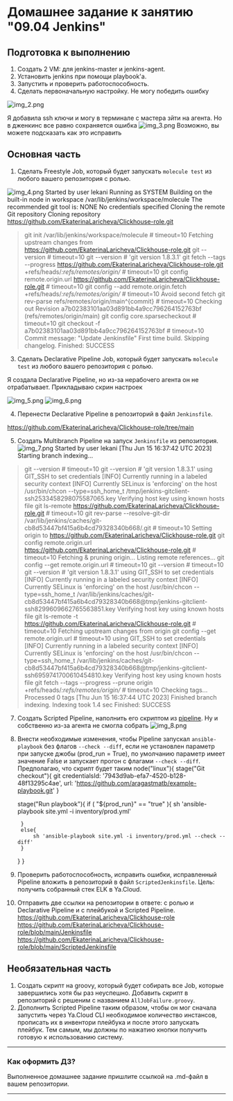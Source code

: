 # Домашнее задание к занятию "09.04 Jenkins"

## Подготовка к выполнению

1. Создать 2 VM: для jenkins-master и jenkins-agent.
2. Установить jenkins при помощи playbook'a.
3. Запустить и проверить работоспособность.
4. Сделать первоначальную настройку.
 Не могу победить ошибку

 ![img_2.png](img_2.png)

Я добавила ssh ключи и могу в терминале с мастера зйти на агента. Но в дженкинс все равно сохраняется ошибка
![img_3.png](img_3.png)
Возможно, вы можете подсказать как это исправить

## Основная часть

1. Сделать Freestyle Job, который будет запускать `molecule test` из любого вашего репозитория с ролью.

![img_4.png](img_4.png)
Started by user lekani
Running as SYSTEM
Building on the built-in node in workspace /var/lib/jenkins/workspace/molecule
The recommended git tool is: NONE
No credentials specified
Cloning the remote Git repository
Cloning repository https://github.com/EkaterinaLaricheva/Clickhouse-role.git
 > git init /var/lib/jenkins/workspace/molecule # timeout=10
Fetching upstream changes from https://github.com/EkaterinaLaricheva/Clickhouse-role.git
 > git --version # timeout=10
 > git --version # 'git version 1.8.3.1'
 > git fetch --tags --progress https://github.com/EkaterinaLaricheva/Clickhouse-role.git +refs/heads/*:refs/remotes/origin/* # timeout=10
 > git config remote.origin.url https://github.com/EkaterinaLaricheva/Clickhouse-role.git # timeout=10
 > git config --add remote.origin.fetch +refs/heads/*:refs/remotes/origin/* # timeout=10
Avoid second fetch
 > git rev-parse refs/remotes/origin/main^{commit} # timeout=10
Checking out Revision a7b02383101aa03d891bb4a9cc796264152763bf (refs/remotes/origin/main)
 > git config core.sparsecheckout # timeout=10
 > git checkout -f a7b02383101aa03d891bb4a9cc796264152763bf # timeout=10
Commit message: "Update Jenkinsfile"
First time build. Skipping changelog.
Finished: SUCCESS
3. Сделать Declarative Pipeline Job, который будет запускать `molecule test` из любого вашего репозитория с ролью.

Я создала Declarative Pipeline, но из-за нерабочего агента он не отрабатывает. Прикладываю скрин настроек

![img_5.png](img_5.png)
![img_6.png](img_6.png)

4. Перенести Declarative Pipeline в репозиторий в файл `Jenkinsfile`.

https://github.com/EkaterinaLaricheva/Clickhouse-role/tree/main

5. Создать Multibranch Pipeline на запуск `Jenkinsfile` из репозитория.
![img_7.png](img_7.png)
Started by user lekani
[Thu Jun 15 16:37:42 UTC 2023] Starting branch indexing...
 > git --version # timeout=10
 > git --version # 'git version 1.8.3.1'
using GIT_SSH to set credentials 
[INFO] Currently running in a labeled security context
[INFO] Currently SELinux is 'enforcing' on the host
 > /usr/bin/chcon --type=ssh_home_t /tmp/jenkins-gitclient-ssh2533458298075587065.key
Verifying host key using known hosts file
 > git ls-remote https://github.com/EkaterinaLaricheva/Clickhouse-role.git # timeout=10
 > git rev-parse --resolve-git-dir /var/lib/jenkins/caches/git-cb8d53447bf415a6b4cd79328340b668/.git # timeout=10
Setting origin to https://github.com/EkaterinaLaricheva/Clickhouse-role.git
 > git config remote.origin.url https://github.com/EkaterinaLaricheva/Clickhouse-role.git # timeout=10
Fetching & pruning origin...
Listing remote references...
 > git config --get remote.origin.url # timeout=10
 > git --version # timeout=10
 > git --version # 'git version 1.8.3.1'
using GIT_SSH to set credentials 
[INFO] Currently running in a labeled security context
[INFO] Currently SELinux is 'enforcing' on the host
 > /usr/bin/chcon --type=ssh_home_t /var/lib/jenkins/caches/git-cb8d53447bf415a6b4cd79328340b668@tmp/jenkins-gitclient-ssh8299609662765563851.key
Verifying host key using known hosts file
 > git ls-remote -t https://github.com/EkaterinaLaricheva/Clickhouse-role.git # timeout=10
Fetching upstream changes from origin
 > git config --get remote.origin.url # timeout=10
using GIT_SSH to set credentials 
[INFO] Currently running in a labeled security context
[INFO] Currently SELinux is 'enforcing' on the host
 > /usr/bin/chcon --type=ssh_home_t /var/lib/jenkins/caches/git-cb8d53447bf415a6b4cd79328340b668@tmp/jenkins-gitclient-ssh6959741700610454810.key
Verifying host key using known hosts file
 > git fetch --tags --progress --prune origin +refs/heads/*:refs/remotes/origin/* # timeout=10
Checking tags...
Processed 0 tags
[Thu Jun 15 16:37:44 UTC 2023] Finished branch indexing. Indexing took 1.4 sec
Finished: SUCCESS

7. Создать Scripted Pipeline, наполнить его скриптом из [pipeline](./pipeline).
Ну и собственно из-за агента не смогла собрать
![img_8.png](img_8.png)

8. Внести необходимые изменения, чтобы Pipeline запускал `ansible-playbook` без флагов `--check --diff`, если не установлен параметр при запуске джобы (prod_run = True), по умолчанию параметр имеет значение False и запускает прогон с флагами `--check --diff`.
Предполагаю, что скрипт будет таким
node("linux"){
    stage("Git checkout"){
        git credentialsId: '7943d9ab-efa7-4520-b128-48f13295c4ae', url: 'https://github.com/aragastmatb/example-playbook.git'
    }
    
    stage("Run playbook"){
        if ( "${prod_run}" == "true" ){
            sh 'ansible-playbook site.yml -i inventory/prod.yml'
            
        }
        else{
            sh 'ansible-playbook site.yml -i inventory/prod.yml --check --diff'
        }
        
    }
}
9. Проверить работоспособность, исправить ошибки, исправленный Pipeline вложить в репозиторий в файл `ScriptedJenkinsfile`. Цель: получить собранный стек ELK в Ya.Cloud.
10. Отправить две ссылки на репозитории в ответе: с ролью и Declarative Pipeline и c плейбукой и Scripted Pipeline.
https://github.com/EkaterinaLaricheva/Clickhouse-role
https://github.com/EkaterinaLaricheva/Clickhouse-role/blob/main/Jenkinsfile
https://github.com/EkaterinaLaricheva/Clickhouse-role/blob/main/ScriptedJenkinsfile
## Необязательная часть

1. Создать скрипт на groovy, который будет собирать все Job, которые завершились хотя бы раз неуспешно. Добавить скрипт в репозиторий с решеним с названием `AllJobFailure.groovy`.
2. Дополнить Scripted Pipeline таким образом, чтобы он мог сначала запустить через Ya.Cloud CLI необходимое количество инстансов, прописать их в инвентори плейбука и после этого запускать плейбук. Тем самым, мы должны по нажатию кнопки получить готовую к использованию систему.

---

### Как оформить ДЗ?

Выполненное домашнее задание пришлите ссылкой на .md-файл в вашем репозитории.

---
